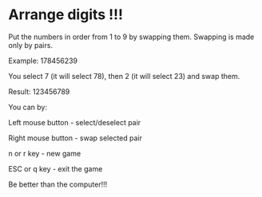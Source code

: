 #  Arrange digits !!!

Put the numbers in order from 1 to 9 by swapping them.
Swapping is made only by pairs.

  Example: 178456239

You select 7 (it will select 78), then 2 (it will select 23) and swap them.

  Result: 123456789

  You can by:
  
  Left mouse button - select/deselect pair
  
  Right mouse button - swap selected pair
  
  n or r key - new game
  
  ESC or q key - exit the game

Be better than the computer!!!
